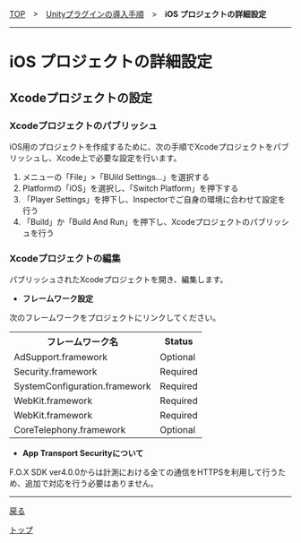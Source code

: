 [TOP](../../../README.md)　>　[Unityプラグインの導入手順](../README.md)　>　**iOS プロジェクトの詳細設定**

---

# iOS プロジェクトの詳細設定

## **Xcodeプロジェクトの設定**

### Xcodeプロジェクトのパブリッシュ

iOS用のプロジェクトを作成するために、次の手順でXcodeプロジェクトをパブリッシュし、Xcode上で必要な設定を行います。

1. メニューの「File」>「BUild Settings…」を選択する
2. Platformの「iOS」を選択し、「Switch Platform」を押下する
3. 「Player Settings」を押下し、Inspectorでご自身の環境に合わせて設定を行う
4. 	「Build」か「Build And Run」を押下し、Xcodeプロジェクトのパブリッシュを行う

### Xcodeプロジェクトの編集

パブリッシュされたXcodeプロジェクトを開き、編集します。

* **フレームワーク設定**

次のフレームワークをプロジェクトにリンクしてください。

<table>
<tr><th>フレームワーク名</th><th>Status</th></tr>
<tr><td>AdSupport.framework</td><td>Optional</td></tr>
<tr><td>Security.framework</td><td>Required </td></tr>
<tr><td>SystemConfiguration.framework</td><td>Required </td></tr>
<tr><td>WebKit.framework</td><td>Required </td></tr>
<tr><td>WebKit.framework</td><td>Required </td></tr>
<tr><td>CoreTelephony.framework</td><td>Optional</td></tr>
</table>

* **App Transport Securityについて**

F.O.X SDK ver4.0.0からは計測における全ての通信をHTTPSを利用して行うため、追加で対応を行う必要はありません。


---
[戻る](../README.md)

[トップ](../../../README.md)
